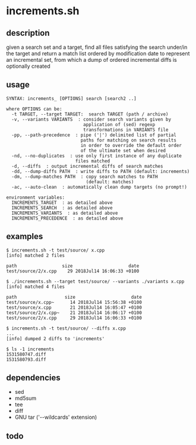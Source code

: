 # increments.sh

## description
given a search set and a target, find all files satisfying the search under/in the target and return a match list ordered by modification date to represent an incremental set, from which a dump of ordered incremental diffs is optionally created

## usage
```
SYNTAX: increments_ [OPTIONS] search [search2 ..]

where OPTIONS can be:
  -t TARGET, --target TARGET:  search TARGET (path / archive)
  -v, --variants VARIANTS  : consider search variants given by
                             application of (sed) regexp
                             transformations in VARIANTS file
  -pp, --path-precedence  : pipe ('|') delimited list of partial
                            paths for matching on search results
                            in order to override the default order
                            of the ultimate set when desired
  -nd, --no-duplicates  : use only first instance of any duplicate
                          files matched
  -d, --diffs  : output incremental diffs of search matches
  -dd, --dump-diffs PATH  : write diffs to PATH (default: increments)
  -dm, --dump-matches PATH  : copy search matches to PATH
                              (default: matches)
  -ac, --auto-clean  : automatically clean dump targets (no prompt!)

environment variables:
  INCREMENTS_TARGET  : as detailed above
  INCREMENTS_SEARCH  : as detailed above
  INCREMENTS_VARIANTS  : as detailed above
  INCREMENTS_PRECEDENCE  : as detailed above
```

## examples
```
$ increments.sh -t test/source/ x.cpp
[info] matched 2 files

path                 size                     date
test/source/2/x.cpp    29 2018Jul14 16:06:33 +0100
```

```
$ ./increments.sh --target test/source/ --variants ./variants x.cpp
[info] matched 4 files

path                  size                     date
test/source/x.cpp~      14 2018Jul14 15:56:38 +0100
test/source/x.cpp       21 2018Jul14 16:05:47 +0100
test/source/2/x.cpp~    21 2018Jul14 16:06:17 +0100
test/source/2/x.cpp     29 2018Jul14 16:06:33 +0100
```

```
$ increments.sh -t test/source/ --diffs x.cpp
...
[info] dumped 2 diffs to 'increments'

$ ls -1 increments
1531580747.diff
1531580793.diff
```

## dependencies
- sed
- md5sum
- tee
- diff
- GNU tar ('--wildcards' extension)

## todo
